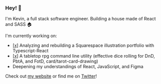 ### Hey! 👋
I'm Kevin, a full stack software engineer. Building a house made of React and SASS 🏠

I'm currently working on:
- [[x]](https://github.com/khongcodes/kh-illus-pofo)
    Analyzing and rebuilding a Squarespace illustration portfolio with Typescript-React 
- [[x]](https://github.com/khongcodes/ttrpg-cli-tools)
    A tabletop rpg command line utility (effective dice rolling for DnD, PbtA, and FotD, card/tarot-card-drawing)
- Deepening my understandings of React, JavaScript, and Figma

Check out [my website](https://www.khongcodes.com/) or find me on [Twitter](https://www.twitter.com/khongcodes)!

<!--
**khongcodes/khongcodes** is a ✨ _special_ ✨ repository because its `README.md` (this file) appears on your GitHub profile.

Here are some ideas to get you started:

- 🔭 I’m currently working on ...
- 🌱 I’m currently learning ...
- 👯 I’m looking to collaborate on ...
- 🤔 I’m looking for help with ...
- 💬 Ask me about ...
- 📫 How to reach me: ...
- 😄 Pronouns: ...
- ⚡ Fun fact: ...
-->
